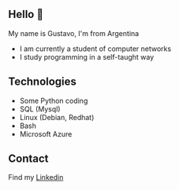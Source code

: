 ## Hello 👋

My name is Gustavo, I'm from Argentina

- I am currently a student of computer networks
- I study programming in a self-taught way

## Technologies

- Some Python coding
- SQL (Mysql)
- Linux (Debian, Redhat)
- Bash
- Microsoft Azure

## Contact 

Find my  [Linkedin](https://www.linkedin.com/in/gustavo-barrera-672a88239/)
